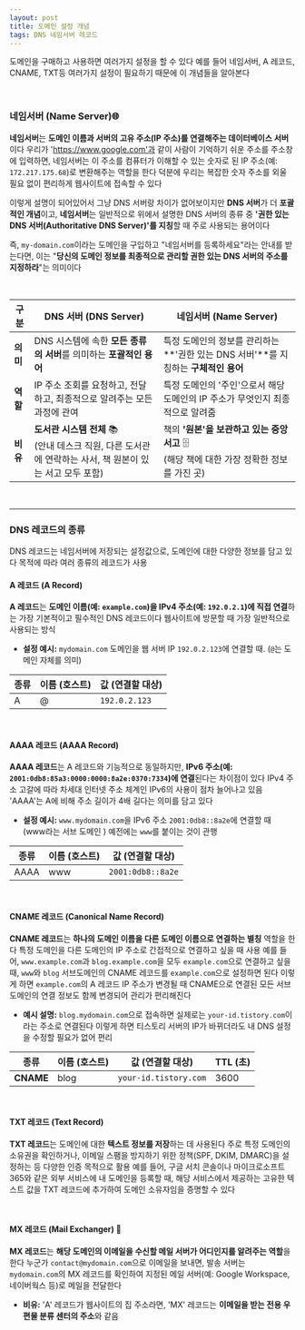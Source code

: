 ```yaml
---
layout: post
title: 도메인 설정 개념
tags: DNS 네임서버 레코드
---
```


도메인을 구매하고 사용하면 여러가지 설정을 할 수 있다 예를 들어 네임서버, A 레코드, CNAME, TXT등 여러가지 설정이 필요하기 때문에 이 개념들을 알아본다

&nbsp;

### 네임서버 (Name Server)🌐

**네임서버**는 **도메인 이름과 서버의 고유 주소(IP 주소)를 연결해주는 데이터베이스 서버**이다 우리가 'https://www.google.com'과 같이 사람이 기억하기 쉬운 주소를 주소창에 입력하면, 네임서버는 이 주소를 컴퓨터가 이해할 수 있는 숫자로 된 IP 주소(예: `172.217.175.68`)로 변환해주는 역할을 한다 덕분에 우리는 복잡한 숫자 주소를 외울 필요 없이 편리하게 웹사이트에 접속할 수 있다

이렇게 설명이 되어있어서 그냥 DNS 서버랑 차이가 없어보이지만 **DNS 서버**가 더 **포괄적인 개념**이고, **네임서버**는 일반적으로 위에서 설명한 DNS 서버의 종류 중 **'권한 있는 DNS 서버(Authoritative DNS Server)'를 지칭**할 때 주로 사용되는 용어이다

즉, `my-domain.com`이라는 도메인을 구입하고 "네임서버를 등록하세요"라는 안내를 받는다면, 이는 "**당신의 도메인 정보를 최종적으로 관리할 권한 있는 DNS 서버의 주소를 지정하라**"는 의미이다

&nbsp;

| 구분     | **DNS 서버 (DNS Server)**                                    | **네임서버 (Name Server)**                                   |
| -------- | ------------------------------------------------------------ | ------------------------------------------------------------ |
| **의미** | DNS 시스템에 속한 **모든 종류의 서버**를 의미하는 **포괄적인 용어** | 특정 도메인의 정보를 관리하는 **'권한 있는 DNS 서버'**를 지칭하는 **구체적인 용어** |
| **역할** | IP 주소 조회를 요청하고, 전달하고, 최종적으로 알려주는 모든 과정에 관여 | 특정 도메인의 '주인'으로서 해당 도메인의 IP 주소가 무엇인지 최종적으로 알려줌 |
| **비유** | **도서관 시스템 전체** 📚<br>(안내 데스크 직원, 다른 도서관에 연락하는 사서, 책 원본이 있는 서고 모두 포함) | 책의 **'원본'을 보관하고 있는 중앙 서고** 🗄️<br>(해당 책에 대한 가장 정확한 정보를 가진 곳) |

&nbsp;

<hr>

### DNS 레코드의 종류

DNS 레코드는 네임서버에 저장되는 설정값으로, 도메인에 대한 다양한 정보를 담고 있다 목적에 따라 여러 종류의 레코드가 사용

#### A 레코드 (A Record)

**A 레코드**는 **도메인 이름(예: `example.com`)을 IPv4 주소(예: `192.0.2.1`)에 직접 연결**하는 가장 기본적이고 필수적인 DNS 레코드이다 웹사이트에 방문할 때 가장 일반적으로 사용되는 방식

- **설정 예시:** `mydomain.com` 도메인을 웹 서버 IP `192.0.2.123`에 연결할 때. (`@`는 도메인 자체를 의미)

| 종류 | 이름 (호스트) | 값 (연결할 대상) |
| ---- | ------------- | ---------------- |
| A    | @             | `192.0.2.123`    |

&nbsp;

#### AAAA 레코드 (AAAA Record)

**AAAA 레코드**는 A 레코드와 기능적으로 동일하지만, **IPv6 주소(예: `2001:0db8:85a3:0000:0000:8a2e:0370:7334`)에 연결**된다는 차이점이 있다 IPv4 주소 고갈에 따라 차세대 인터넷 주소 체계인 IPv6의 사용이 점차 늘어나고 있음 'AAAA'는 A에 비해 주소 길이가 4배 길다는 의미를 담고 있다

- **설정 예시:** `www.mydomain.com`을 IPv6 주소 `2001:0db8::8a2e`에 연결할 때 (www라는 서브 도메인 ) 예전에는 `www`를 붙이는 것이 관행

| 종류 | 이름 (호스트) | 값 (연결할 대상)  |
| ---- | ------------- | ----------------- |
| AAAA | www           | `2001:0db8::8a2e` |

&nbsp;

#### CNAME 레코드 (Canonical Name Record)

**CNAME 레코드**는 **하나의 도메인 이름을 다른 도메인 이름으로 연결하는 별칭** 역할을 한다 특정 도메인을 다른 도메인의 IP 주소로 간접적으로 연결하고 싶을 때 사용 예를 들어, `www.example.com`과 `blog.example.com`을 모두 `example.com`으로 연결하고 싶을 때, `www`와 `blog` 서브도메인의 CNAME 레코드를 `example.com`으로 설정하면 된다 이렇게 하면 `example.com`의 A 레코드 IP 주소가 변경될 때 CNAME으로 연결된 모든 서브도메인의 연결 정보도 함께 변경되어 관리가 편리해진다

- **예시 설명:** `blog.mydomain.com`으로 접속하면 실제로는 `your-id.tistory.com`이라는 주소로 연결된다 이렇게 하면 티스토리 서버의 IP가 바뀌더라도 내 DNS 설정을 수정할 필요가 없어 편리

| 종류      | 이름 (호스트) | 값 (연결할 대상)      | TTL (초) |
| --------- | ------------- | --------------------- | -------- |
| **CNAME** | blog          | `your-id.tistory.com` | 3600     |

&nbsp;

#### TXT 레코드 (Text Record)

**TXT 레코드**는 도메인에 대한 **텍스트 정보를 저장**하는 데 사용된다 주로 특정 도메인의 소유권을 확인하거나, 이메일 스팸을 방지하기 위한 정책(SPF, DKIM, DMARC)을 설정하는 등 다양한 인증 목적으로 활용 예를 들어, 구글 서치 콘솔이나 마이크로소프트 365와 같은 외부 서비스에 내 도메인을 등록할 때, 해당 서비스에서 제공하는 고유한 텍스트 값을 TXT 레코드에 추가하여 도메인 소유자임을 증명할 수 있다

&nbsp;

#### **MX 레코드 (Mail Exchanger)** 📨

**MX 레코드**는 **해당 도메인의 이메일을 수신할 메일 서버가 어디인지를 알려주는 역할**을 한다 누군가 `contact@mydomain.com`으로 이메일을 보내면, 발송 서버는 `mydomain.com`의 MX 레코드를 확인하여 지정된 메일 서버(예: Google Workspace, 네이버웍스 등)로 메일을 전달한다

- **비유:** 'A' 레코드가 웹사이트의 집 주소라면, 'MX' 레코드는 **이메일을 받는 전용 우편물 분류 센터의 주소**와 같음
